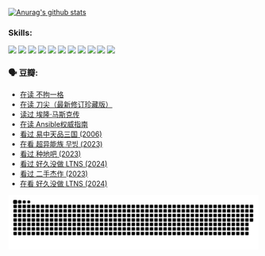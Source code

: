 
[![Anurag's github stats](https://github-readme-stats.vercel.app/api?username=w940853815)](https://github.com/anuraghazra/github-readme-stats)

### Skills:

<code><img height="32" src="https://cdn.jsdelivr.net/npm/simple-icons@v5/icons/python.svg"></code>
<code><img height="32" src="https://cdn.jsdelivr.net/npm/simple-icons@v5/icons/javascript.svg"></code>
<code><img height="32" src="https://cdn.jsdelivr.net/npm/simple-icons@v5/icons/django.svg"></code>
<code><img height="32" src="https://cdn.jsdelivr.net/npm/simple-icons@v5/icons/flask.svg"></code>
<code><img height="32" src="https://cdn.jsdelivr.net/npm/simple-icons@v5/icons/vuetify.svg"></code>
<code><img height="32" src="https://cdn.jsdelivr.net/npm/simple-icons@v5/icons/git.svg"></code>
<code><img height="32" src="https://cdn.jsdelivr.net/npm/simple-icons@v5/icons/docker.svg"></code>
<code><img height="32" src="https://cdn.jsdelivr.net/npm/simple-icons@v5/icons/postgresql.svg"></code>
<code><img height="32" src="https://cdn.jsdelivr.net/npm/simple-icons@v5/icons/elasticsearch.svg"></code>
<code><img height="32" src="https://cdn.jsdelivr.net/npm/simple-icons@v5/icons/macos.svg"></code>
<code><img height="32" src="https://cdn.jsdelivr.net/npm/simple-icons@v5/icons/linux.svg"></code>

### 🗣 豆瓣:

<!-- DOUBAN-ACTIVITIES:START -->
- [在读 不拘一格](https://www.douban.com/people/136069238/status/4541712161/?_i=10217030)
- [在读 刀尖（最新修订珍藏版）](https://www.douban.com/people/136069238/status/4541711339/?_i=10217030)
- [读过 埃隆·马斯克传](https://www.douban.com/people/136069238/status/4541710351/?_i=10217030)
- [在读 Ansible权威指南](https://www.douban.com/people/136069238/status/4539151450/?_i=10217030)
- [看过 易中天品三国‎ (2006)](https://www.douban.com/people/136069238/status/4529910812/?_i=10217030)
- [在看 超异能族 무빙‎ (2023)](https://www.douban.com/people/136069238/status/4527291077/?_i=10217030)
- [看过 种地吧‎ (2023)](https://www.douban.com/people/136069238/status/4527289637/?_i=10217030)
- [看过 好久没做 LTNS‎ (2024)](https://www.douban.com/people/136069238/status/4527289515/?_i=10217030)
- [看过 二手杰作‎ (2023)](https://www.douban.com/people/136069238/status/4522502716/?_i=10217030)
- [在看 好久没做 LTNS‎ (2024)](https://www.douban.com/people/136069238/status/4521969883/?_i=10217030)
<!-- DOUBAN-ACTIVITIES:END -->


![Snake animation](https://raw.githubusercontent.com/w940853815/w940853815/output/github-contribution-grid-snake.svg)

<!--
**w940853815/w940853815** is a ✨ _special_ ✨ repository because its `README.md` (this file) appears on your GitHub profile.

Here are some ideas to get you started:

- 🔭 I’m currently working on ...
- 🌱 I’m currently learning ...
- 👯 I’m looking to collaborate on ...
- 🤔 I’m looking for help with ...
- 💬 Ask me about ...
- 📫 How to reach me: ...
- 😄 Pronouns: ...
- ⚡ Fun fact: ...
-->
